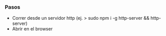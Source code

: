### Pasos

* Correr desde un servidor http (ej. > sudo npm i -g http-server && http-server)
* Abrir en el browser
